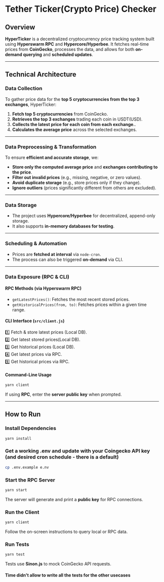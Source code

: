 
# **Tether Ticker(Crypto Price) Checker**


## **Overview**

**HyperTicker** is a decentralized cryptocurrency price tracking system built using **Hyperswarm RPC** and **Hypercore/Hyperbee**. It fetches real-time prices from **CoinGecko**, processes the data, and allows for both **on-demand querying** and **scheduled updates**.


---

## **Technical Architecture**

### **Data Collection**

To gather price data for the **top 5 cryptocurrencies from the top 3 exchanges**, HyperTicker:

1. **Fetch top 5 cryptocurrencies** from CoinGecko.
2. **Retrieves the top 3 exchanges** trading each coin in USDT(USD).
3. **Collects the latest price for each coin from each exchange.**.
4. **Calculates the average price** across the selected exchanges.

---

### **Data Preprocessing & Transformation**

To ensure **efficient and accurate storage**, we:

- **Store only the computed average price** and **exchanges contributing to the price**.
- **Filter out invalid prices** (e.g., missing, negative, or zero values).
- **Avoid duplicate storage** (e.g., store prices only if they change).
- **Ignore outliers** (prices significantly different from others are excluded).

---

### **Data Storage**

- The project uses **Hypercore/Hyperbee** for decentralized, append-only storage.
- It also supports **in-memory databases for testing**.

---

### **Scheduling & Automation**

- Prices are **fetched at interval** via `node-cron`.
- The process can also be triggered **on-demand** via CLI.

---

### **Data Exposure (RPC & CLI)**

#### **RPC Methods (via Hyperswarm RPC)**

- `getLatestPrices()`: Fetches the most recent stored prices.
- `getHistoricalPrices(from, to)`: Fetches prices within a given time range.

#### **CLI Interface (`src/client.js`)**

1️⃣ Fetch & store latest prices (Local DB).  
2️⃣ Get latest stored prices(Local DB).  
3️⃣ Get historical prices (Local DB).  
4️⃣ Get latest prices via RPC.  
5️⃣ Get historical prices via RPC.

#### **Command-Line Usage**

```sh
yarn client
```

If using **RPC**, enter the **server public key** when prompted.

---

## **How to Run**

### **Install Dependencies**

```sh
yarn install
```

### **Get a working .env and update with your Coingecko API key (and desired cron schedule - there is a default)**

```sh
cp .env.example e.nv
```

### **Start the RPC Server**

```sh
yarn start
```

The server will generate and print a **public key** for RPC connections.

### **Run the Client**

```sh
yarn client
```

Follow the on-screen instructions to query local or RPC data.

### **Run Tests**

```sh
yarn test
```

Tests use **Sinon.js** to mock CoinGecko API requests.

#### Time didn't allow to write all the tests for the other usecases
